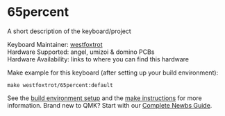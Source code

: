 # 65percent

A short description of the keyboard/project

Keyboard Maintainer: [westfoxtrot](https://github.com/westfoxtrot)  
Hardware Supported: angel, umizoi & domino PCBs  
Hardware Availability: links to where you can find this hardware

Make example for this keyboard (after setting up your build environment):

    make westfoxtrot/65percent:default

See the [build environment setup](https://docs.qmk.fm/#/getting_started_build_tools) and the [make instructions](https://docs.qmk.fm/#/getting_started_make_guide) for more information. Brand new to QMK? Start with our [Complete Newbs Guide](https://docs.qmk.fm/#/newbs).
